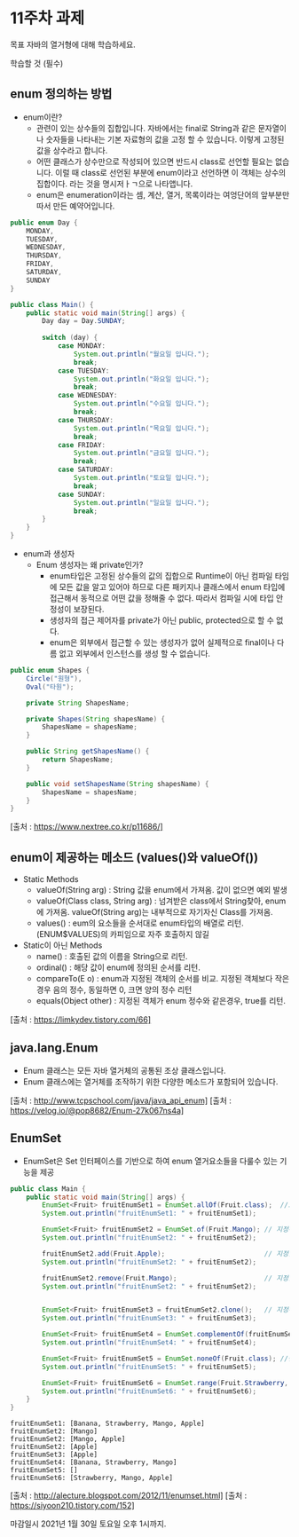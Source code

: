 11주차 과제
==

목표
자바의 열거형에 대해 학습하세요.

학습할 것 (필수)
## enum 정의하는 방법
* enum이란?
    - 관련이 있는 상수들의 집합입니다. 자바에서는 final로 String과 같은 문자열이나 숫자들을 나타내는 기본 자료형의 값을 고정
      할 수 있습니다. 이렇게 고정된 값을 상수라고 합니다.
    - 어떤 클래스가 상수만으로 작성되어 있으면 반드시 class로 선언할 필요는 없습니다. 이럴 때 class로 선언된 부분에
      enum이라고 선언하면 이 객체는 상수의 집합이다. 라는 것을 명시저ㅏㄱ으로 나타앱니다.
    - enum은 enumeration이라는 셈, 계산, 열거, 목록이라는 여엉단어의 앞부분만 따서 만든 예약어입니다.

```java
public enum Day {
    MONDAY,
    TUESDAY,
    WEDNESDAY,
    THURSDAY,
    FRIDAY,
    SATURDAY,
    SUNDAY
}

public class Main() {
    public static void main(String[] args) {
        Day day = Day.SUNDAY;
        
        switch (day) {
            case MONDAY:
                System.out.println("월요일 입니다.");
                break;
            case TUESDAY:
                System.out.println("화요일 입니다.");
                break;
            case WEDNESDAY:
                System.out.println("수요일 입니다.");
                break;
            case THURSDAY:
                System.out.println("목요일 입니다.");
                break;
            case FRIDAY:
                System.out.println("금요일 입니다.");
                break;
            case SATURDAY:
                System.out.println("토요일 입니다.");
                break;
            case SUNDAY:
                System.out.println("일요일 입니다.");
                break;
        }
    }
}
```    

* enum과 생성자
    - Enum 생성자는 왜 private인가?
        - enum타입은 고정된 상수들의 값의 집합으로 Runtime이 아닌 컴파일 타임에 모든 값을 알고 있어야 하므로 다른 패키지나 클래스에서 enum 타입에 접근해서 동적으로 어떤 값을 정해줄 수 없다. 따라서 컴파일 시에 타입 안정성이 보장된다.
        - 생성자의 접근 제어자를 private가 아닌 public, protected으로 할 수 없다.
        - enum은 외부에서 접근할 수 있는 생성자가 없어 실제적으로 final이나 다름 없고 외부에서 인스턴스를 생성 할 수 없습니다.
```java
public enum Shapes {
    Circle("원형"),
    Oval("타원");

    private String ShapesName;

    private Shapes(String shapesName) {
        ShapesName = shapesName;
    }

    public String getShapesName() {
        return ShapesName;
    }

    public void setShapesName(String shapesName) {
        ShapesName = shapesName;
    }
}
```

[출처 : https://www.nextree.co.kr/p11686/]
## enum이 제공하는 메소드 (values()와 valueOf())
* Static Methods
    - valueOf(String arg) : String 값을 enum에서 가져옴. 값이 없으면 예외 발생
    - valueOf(Class<T> class, String arg) : 넘겨받은 class에서 String찾아, enum에 가져옴. valueOf(String arg)는 내부적으로 자기자신 Class를 가져옴.
    - values() : eum의 요소들을 순서대로 enum타입의 배열로 리턴. (ENUM$VALUES)의 카피임으로 자주 호출하지 않길
* Static이 아닌 Methods
    - name() : 호출된 값의 이름을 String으로 리턴.
    - ordinal() : 해당 값이 enum에 정의된 순서를 리턴.
    - compareTo(E o) : enum과 지정된 객체의 순서를 비교. 지정된 객체보다 작은 경우 음의 정수, 동일하면 0, 크면 양의 정수 리턴
    - equals(Object other) : 지정된 객체가 enum 정수와 같은경우, true를 리턴.


[출처 : https://limkydev.tistory.com/66]
## java.lang.Enum
* Enum 클래스는 모든 자바 열거체의 공통된 조상 클래스입니다.
* Enum 클래스에는 열거체를 조작하기 위한 다양한 메소드가 포함되어 있습니다.

[출처 : http://www.tcpschool.com/java/java_api_enum]
[출처 : https://velog.io/@pop8682/Enum-27k067ns4a]
## EnumSet
* EnumSet은 Set 인터페이스를 기반으로 하여 enum 열거요소들을 다룰수 있는 기능을 제공

```java
public class Main {
    public static void main(String[] args) {
        EnumSet<Fruit> fruitEnumSet1 = EnumSet.allOf(Fruit.class);  //모든 요소를 포함한 enum셋트
        System.out.println("fruitEnumSet1: " + fruitEnumSet1);

        EnumSet<Fruit> fruitEnumSet2 = EnumSet.of(Fruit.Mango); // 지정된 요를 포함한 enum셋트
        System.out.println("fruitEnumSet2: " + fruitEnumSet2);

        fruitEnumSet2.add(Fruit.Apple);                         // 지정한 요소를 추가
        System.out.println("fruitEnumSet2: " + fruitEnumSet2);

        fruitEnumSet2.remove(Fruit.Mango);                      // 지정한 요소를 삭제
        System.out.println("fruitEnumSet2: " + fruitEnumSet2);


        EnumSet<Fruit> fruitEnumSet3 = fruitEnumSet2.clone();   // 지정된 enum셋트와 같은 요소의 enum셋트 복체
        System.out.println("fruitEnumSet3: " + fruitEnumSet3);

        EnumSet<Fruit> fruitEnumSet4 = EnumSet.complementOf(fruitEnumSet2); //지정된 enum셋트외의 enum셋트
        System.out.println("fruitEnumSet4: " + fruitEnumSet4);

        EnumSet<Fruit> fruitEnumSet5 = EnumSet.noneOf(Fruit.class); //빈 상의 enum셋트
        System.out.println("fruitEnumSet5: " + fruitEnumSet5);

        EnumSet<Fruit> fruitEnumSet6 = EnumSet.range(Fruit.Strawberry, Fruit.Apple);    // 지정된 2개의 enum셋트의 범위의 enum셋트
        System.out.println("fruitEnumSet6: " + fruitEnumSet6);
    }
}
```

```text
fruitEnumSet1: [Banana, Strawberry, Mango, Apple]
fruitEnumSet2: [Mango]
fruitEnumSet2: [Mango, Apple]
fruitEnumSet2: [Apple]
fruitEnumSet3: [Apple]
fruitEnumSet4: [Banana, Strawberry, Mango]
fruitEnumSet5: []
fruitEnumSet6: [Strawberry, Mango, Apple]
```

[출처 : http://alecture.blogspot.com/2012/11/enumset.html]
[출처 : https://siyoon210.tistory.com/152]

마감일시
2021년 1월 30일 토요일 오후 1시까지.
